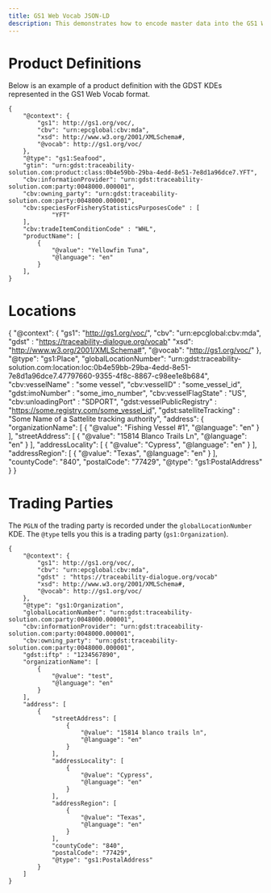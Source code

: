 ```yaml
---
title: GS1 Web Vocab JSON-LD
description: This demonstrates how to encode master data into the GS1 Web Vocab JSON-LD format.
---
```


# Product Definitions
Below is an example of a product definition with the GDST KDEs represented in the GS1 Web Vocab format.

```
{
    "@context": {
        "gs1": http://gs1.org/voc/,
        "cbv": "urn:epcglobal:cbv:mda",
        "xsd": http://www.w3.org/2001/XMLSchema#,
        "@vocab": http://gs1.org/voc/
    },
    "@type": "gs1:Seafood", 
    "gtin": "urn:gdst:traceability-solution.com:product:class:0b4e59bb-29ba-4edd-8e51-7e8d1a96dce7.YFT",
    "cbv:informationProvider": "urn:gdst:traceability-solution.com:party:0048000.000001",
    "cbv:owning_party": "urn:gdst:traceability-solution.com:party:0048000.000001",
    "cbv:speciesForFisheryStatisticsPurposesCode" : [
            "YFT"
    ],
    "cbv:tradeItemConditionCode" : "WHL",
    "productName": [
        {
            "@value": "Yellowfin Tuna",
            "@language": "en"
        }
    ],
}
```

# Locations
{
    "@context": {
        "gs1": "http://gs1.org/voc/",
        "cbv": "urn:epcglobal:cbv:mda",
        "gdst" : "https://traceability-dialogue.org/vocab"
        "xsd": "http://www.w3.org/2001/XMLSchema#",
        "@vocab": "http://gs1.org/voc/"
    },
    "@type": "gs1:Place",
    "globalLocationNumber": "urn:gdst:traceability-solution.com:location:loc:0b4e59bb-29ba-4edd-8e51-7e8d1a96dce7.47797660-9355-4f8c-8867-c98ee1e8b684",
    "cbv:vesselName" : "some vessel",
    "cbv:vesselID" : "some_vessel_id",
    "gdst:imoNumber" : "some_imo_number",
    "cbv:vesselFlagState" : "US",
    "cbv:unloadingPort" : "SDPORT",
    "gdst:vesselPublicRegistry" : "https://some.registry.com/some_vessel_id",
    "gdst:satelliteTracking" : "Some Name of a Sattelite tracking authority",
    "address": {
        "organizationName": [
            {
                "@value": "Fishing Vessel #1",
                "@language": "en"
            }
        ],
        "streetAddress": [
            {
                "@value": "15814 Blanco Trails Ln",
                "@language": "en"
            }
        ],
        "addressLocality": [
            {
                "@value": "Cypress",
                "@language": "en"
            }
        ],
        "addressRegion": [
            {
                "@value": "Texas",
                "@language": "en"
            }
        ],
        "countyCode": "840",
        "postalCode": "77429",
        "@type": "gs1:PostalAddress"
    }
}

# Trading Parties
The `PGLN` of the trading party is recorded under the `globalLocationNumber` KDE. The `@type` tells you this is a trading party (`gs1:Organization`).
```
{
    "@context": {
        "gs1": http://gs1.org/voc/,
        "cbv": "urn:epcglobal:cbv:mda",
        "gdst" : "https://traceability-dialogue.org/vocab"
        "xsd": http://www.w3.org/2001/XMLSchema#,
        "@vocab": http://gs1.org/voc/
    },
    "@type": "gs1:Organization", 
    "globalLocationNumber": "urn:gdst:traceability-solution.com:party:0048000.000001",
    "cbv:informationProvider": "urn:gdst:traceability-solution.com:party:0048000.000001",
    "cbv:owning_party": "urn:gdst:traceability-solution.com:party:0048000.000001",
    "gdst:iftp" : "1234567890",
    "organizationName": [
        {
            "@value": "test",
            "@language": "en"
        }
    ],
    "address": [
        {
            "streetAddress": [
                {
                    "@value": "15814 blanco trails ln",
                    "@language": "en"
                }
            ],
            "addressLocality": [
                {
                    "@value": "Cypress",
                    "@language": "en"
                }
            ],
            "addressRegion": [
                {
                    "@value": "Texas",
                    "@language": "en"
                }
            ],
            "countyCode": "840",
            "postalCode": "77429",
            "@type": "gs1:PostalAddress"
        }
    ]
}
```